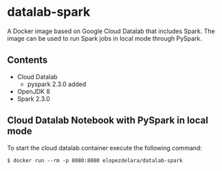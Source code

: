 # datalab-spark

A Docker image based on Google Cloud Datalab that includes Spark. The image can be used to run Spark jobs in local mode through PySpark.

## Contents

- Cloud Datalab
    - pyspark 2.3.0 added
- OpenJDK 8
- Spark 2.3.0

## Cloud Datalab Notebook with PySpark in local mode

To start the cloud datalab container execute the following command:

```
$ docker run --rm -p 8080:8080 elopezdelara/datalab-spark
```